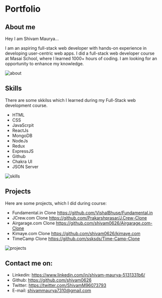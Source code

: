 # Portfolio 

## About me 

Hey I am Shivam Maurya...

I am an aspiring full-stack web developer with hands-on experience in developing user-centric web apps. I did a full-stack web developer course at Masai School, where I learned 1000+ hours of coding. I am looking for an opportunity to enhance my knowledge.

![about](https://user-images.githubusercontent.com/101569590/190901478-570f917e-fcfa-4560-990f-7cf142625e32.PNG)


## Skills 

There are some skkilss which I learned during my Full-Stack web development course.
 - HTML
 - CSS
 - JavaScrpit
 - ReactJs
 - MongoDB
 - NodeJs
 - Redux
 - ExpressJS
 - Github
 - Chakra UI
 - JSON Server  


 
 ![skills](https://user-images.githubusercontent.com/101569590/190901488-441c9762-1f40-4671-a44f-5308848cc49c.PNG)

 

## Projects 
Here are some projects, which I did during course:
 - Fundamental.in Clone
    https://github.com/VishalBhuse/Fundamental.in
 - JCrew.com Clone
    https://github.com/Prakarshprasar/J.Crew-Clone
 - Airgarage.com Clone
    https://github.com/shivam0626/Airgarage.com-Clone
 - Kimaye.com  Clone
    https://github.com/shivam0626/kimaye.com
 - TimeCamp Clone
    https://github.com/ssksds/Time-Camp-Clone
    
    
![projects](https://user-images.githubusercontent.com/101569590/193472075-91b749b0-b4e7-4b7b-8465-e1143edec193.PNG)





## Contact me on:

 - Linkedin: https://www.linkedin.com/in/shivam-maurya-5131331b6/
 - Github: https://github.com/shivam0626
 - Twitter: https://twitter.com/ShivamM96073793
 - E-mail: shivammaurya7310@gmail.com
